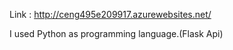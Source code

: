 
Link : http://ceng495e209917.azurewebsites.net/

I used Python as programming language.(Flask Api)

